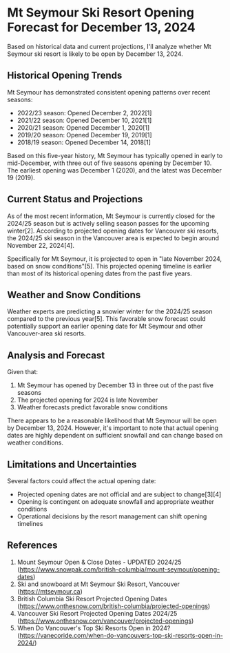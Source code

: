 # Mt Seymour Ski Resort Opening Forecast for December 13, 2024

Based on historical data and current projections, I'll analyze whether Mt Seymour ski resort is likely to be open by December 13, 2024.

## Historical Opening Trends

Mt Seymour has demonstrated consistent opening patterns over recent seasons:

- 2022/23 season: Opened December 2, 2022[1]
- 2021/22 season: Opened December 10, 2021[1]
- 2020/21 season: Opened December 1, 2020[1]
- 2019/20 season: Opened December 19, 2019[1]
- 2018/19 season: Opened December 14, 2018[1]

Based on this five-year history, Mt Seymour has typically opened in early to mid-December, with three out of five seasons opening by December 10. The earliest opening was December 1 (2020), and the latest was December 19 (2019).

## Current Status and Projections

As of the most recent information, Mt Seymour is currently closed for the 2024/25 season but is actively selling season passes for the upcoming winter[2]. According to projected opening dates for Vancouver ski resorts, the 2024/25 ski season in the Vancouver area is expected to begin around November 22, 2024[4].

Specifically for Mt Seymour, it is projected to open in "late November 2024, based on snow conditions"[5]. This projected opening timeline is earlier than most of its historical opening dates from the past five years.

## Weather and Snow Conditions

Weather experts are predicting a snowier winter for the 2024/25 season compared to the previous year[5]. This favorable snow forecast could potentially support an earlier opening date for Mt Seymour and other Vancouver-area ski resorts.

## Analysis and Forecast

Given that:
1. Mt Seymour has opened by December 13 in three out of the past five seasons
2. The projected opening for 2024 is late November
3. Weather forecasts predict favorable snow conditions

There appears to be a reasonable likelihood that Mt Seymour will be open by December 13, 2024. However, it's important to note that actual opening dates are highly dependent on sufficient snowfall and can change based on weather conditions.

## Limitations and Uncertainties

Several factors could affect the actual opening date:
- Projected opening dates are not official and are subject to change[3][4]
- Opening is contingent on adequate snowfall and appropriate weather conditions
- Operational decisions by the resort management can shift opening timelines

## References

1. Mount Seymour Open & Close Dates - UPDATED 2024/25 (https://www.snowpak.com/british-columbia/mount-seymour/opening-dates)
2. Ski and snowboard at Mt Seymour Ski Resort, Vancouver (https://mtseymour.ca)
3. British Columbia Ski Resort Projected Opening Dates (https://www.onthesnow.com/british-columbia/projected-openings)
4. Vancouver Ski Resort Projected Opening Dates 2024/25 (https://www.onthesnow.com/vancouver/projected-openings)
5. When Do Vancouver's Top Ski Resorts Open in 2024? (https://vanecoride.com/when-do-vancouvers-top-ski-resorts-open-in-2024/)